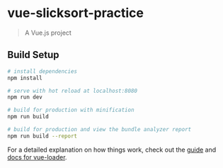 # vue-slicksort-practice

> A Vue.js project

## Build Setup

``` bash
# install dependencies
npm install

# serve with hot reload at localhost:8080
npm run dev

# build for production with minification
npm run build

# build for production and view the bundle analyzer report
npm run build --report
```

For a detailed explanation on how things work, check out  the [guide](http://vuejs-templates.github.io/webpack/) and [docs for vue-loader](http://vuejs.github.io/vue-loader).
